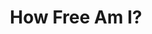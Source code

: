 ---
layout: post
type: episode
title: How Free Am I?
epnumber: 11
section: 0
description: Today we discuss the concept of freedom, including questions around self-awareness vs. being a product of my environment, autonomy vs. being parented by the state, representative vs. direct democracy, epistemic vs. ontological uncertainty, etc.
image: /images/ep11banner.jpg
audio: s1!27a4e
video: TywGSOGI318
transcript: no
categories: [freedom, control, autonomy]
tags: []
comments: true
---